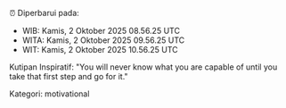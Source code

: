 ⏰ Diperbarui pada:
- WIB: Kamis, 2 Oktober 2025 08.56.25 UTC
- WITA: Kamis, 2 Oktober 2025 09.56.25 UTC
- WIT: Kamis, 2 Oktober 2025 10.56.25 UTC

Kutipan Inspiratif:
"You will never know what you are capable of until you take that first step and go for it."


Kategori: motivational

